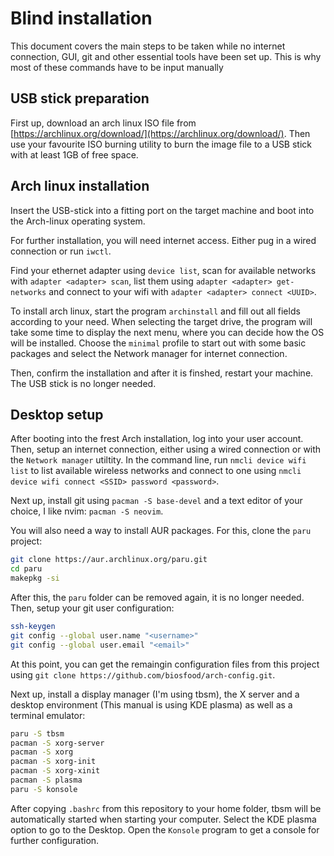 # Blind installation
This document covers the main steps to be taken while no internet connection, GUI, git and other essential tools have been set up. This is why most of these commands have to be input manually

## USB stick preparation

First up, download an arch linux ISO file from [https://archlinux.org/download/](https://archlinux.org/download/). Then use your favourite ISO burning utility to burn the image file to a USB stick with at least 1GB of free space.

## Arch linux installation

Insert the USB-stick into a fitting port on the target machine and boot into the Arch-linux operating system.

For further installation, you will need internet access. Either pug in a wired connection or run `iwctl`. 

Find your ethernet adapter using `device list`, scan for available networks with `adapter <adapter> scan`, list them using `adapter <adapter> get-networks` and connect to your wifi with `adapter <adapter> connect <UUID>`.

To install arch linux, start the program `archinstall` and fill out all fields according to your need. When selecting the target drive, the program will take some time to display the next menu, where you can decide how the OS will be installed. Choose the `minimal` profile to start out with some basic packages and select the Network manager for internet connection.

Then, confirm the installation and after it is finshed, restart your machine. The USB stick is no longer needed.

## Desktop setup

After booting into the frest Arch installation, log into your user account. Then, setup an internet connection, either using a wired connection or with the `Network manager` utiltity. In the command line, run `nmcli device wifi list` to list available wireless networks and connect to one using `nmcli device wifi connect <SSID> password <password>`.

Next up, install git using `pacman -S base-devel` and a text editor of your choice, I like nvim: `pacman -S neovim`.

You will also need a way to install AUR packages. For this, clone the `paru` project:
```bash
git clone https://aur.archlinux.org/paru.git
cd paru
makepkg -si
```

After this, the `paru` folder can be removed again, it is no longer needed. Then, setup your git user configuration:

```bash
ssh-keygen
git config --global user.name "<username>"
git config --global user.email "<email>"
```

At this point, you can get the remaingin configuration files from this project using `git clone https://github.com/biosfood/arch-config.git`.

Next up, install a display manager (I'm using tbsm), the X server and a desktop environment (This manual is using KDE plasma) as well as a terminal emulator:

```bash
paru -S tbsm
pacman -S xorg-server  
pacman -S xorg  
pacman -S xorg-init  
pacman -S xorg-xinit
pacman -S plasma
paru -S konsole
```

After copying `.bashrc` from this repository to your home folder, tbsm will be automatically started when starting your computer. Select the KDE plasma option to go to the Desktop. Open the `Konsole` program to get a console for further configuration.